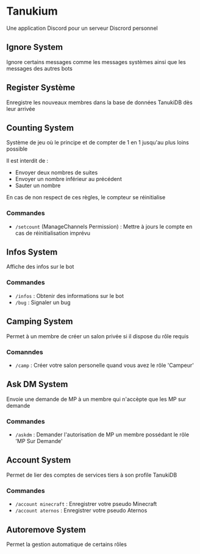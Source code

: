 # Tanukium
Une application Discord pour un serveur Discrord personnel

## Ignore System
Ignore certains messages comme les messages systèmes ainsi que les messages des autres bots

## Register Système
Enregistre les nouveaux membres dans la base de données TanukiDB dès leur arrivée

## Counting System
Système de jeu où le principe et de compter de 1 en 1 jusqu'au plus loins possible

Il est interdit de : 

- Envoyer deux nombres de suites
- Envoyer un nombre inférieur au précédent
- Sauter un nombre

En cas de non respect de ces règles, le compteur se réinitialise

### Commandes
- `/setcount` (ManageChannels Permission) : Mettre à jours le compte en cas de réinitialisation imprévu

## Infos System
Affiche des infos sur le bot

### Commandes
- `/infos` : Obtenir des informations sur le bot
- `/bug` : Signaler un bug

## Camping System
Permet à un membre de créer un salon privée si il dispose du rôle requis

### Comanndes 
- `/camp` : Créer votre salon personelle quand vous avez le rôle 'Campeur'

## Ask DM System
Envoie une demande de MP à un membre qui n'accèpte que les MP sur demande

### Commandes
- `/askdm` : Demander l'autorisation de MP un membre possédant le rôle 'MP Sur Demande'

## Account System
Permet de lier des comptes de services tiers à son profile TanukiDB

### Commandes
- `/account minecraft` : Enregistrer votre pseudo Minecraft
- `/account aternos` : Enregistrer votre pseudo Aternos

## Autoremove System
Permet la gestion automatique de certains rôles